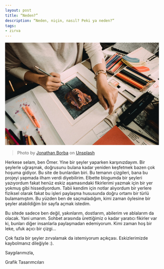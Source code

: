 ```yaml
---
layout: post
title: “Neden?”
description: “Neden, niçin, nasıl? Peki ya neden?”
tags: 
- zırva
---
```


![Atelier](/assets/img/atelier.jpg)
> Photo by <a href="https://unsplash.com/@jonathanborba?utm_source=unsplash&utm_medium=referral&utm_content=creditCopyText">Jonathan Borba</a> on <a href="https://unsplash.com/s/photos/atelier?utm_source=unsplash&utm_medium=referral&utm_content=creditCopyText">Unsplash</a>

Herkese selam, ben Ömer. Yine bir şeyler yaparken karşınızdayım. Bir şeylerle uğraşmak, doğrusunu bulana kadar yeniden keşfetmek bazen çok hoşuma gidiyor. Bu site de bunlardan biri. Bu temanın çizgileri, bana bu projeyi yapmada ilham verdi diyebilirim. Elbette blogumda bir şeyleri yazıyordum fakat henüz eskiz aşamasındaki fikirlerimi yazmak için bir yer yokmuş gibi hissediyordum. Tabii kendim için notlar alıyordum bir yerlere fiziksel olarak fakat bu işleri paylaşma hususunda doğru ortamı bir türlü bulamamıştım. Bu yüzden ben de saçmaladığım, kimi zaman öylesine bir şeyler atabildiğim bir sayfa açmak istedim.

Bu sitede sadece ben değil, yakınlarım, dostlarım, abilerim ve ablalarım da olacak. Yani umarım. Sohbet arasında ürettiğimiz o kadar yaratıcı fikirler var ki, bunları diğer insanlarla paylaşmadan edemiyorum. Kimi zaman hoş bir leke, ufuk açıcı bir çizgi...

Çok fazla bir şeyler zırvalamak da istemiyorum açıkçası. Eskizlerimizde kaybolmanız dileğiyle :).

Saygılarımızla,

Grafik Tasarımcıları
